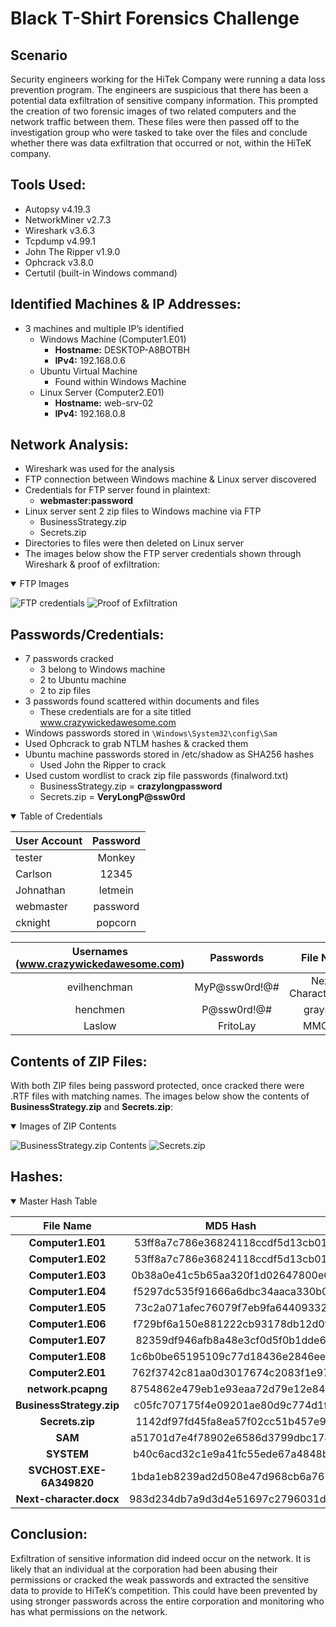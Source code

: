 # Black T-Shirt Forensics Challenge

## Scenario
Security engineers working for the HiTek Company were running a data loss prevention program. The engineers are suspicious that there has been a potential data exfiltration of sensitive company information. This prompted the creation of two forensic images of two related computers and the network traffic between them. These files were then passed off to the investigation group who were tasked to take over the files and conclude whether there was data exfiltration that occurred or not, within the HiTeK company.

## Tools Used:
- Autopsy v4.19.3
- NetworkMiner v2.7.3
- Wireshark v3.6.3
- Tcpdump v4.99.1
- John The Ripper v1.9.0
- Ophcrack v3.8.0
- Certutil (built-in Windows command)


## Identified Machines & IP Addresses:
- 3 machines and multiple IP’s identified
    - Windows Machine (Computer1.E01)
      - **Hostname:** DESKTOP-A8BOTBH
      - **IPv4:** 192.168.0.6
    - Ubuntu Virtual Machine
        - Found within Windows Machine
    - Linux Server (Computer2.E01)
      - **Hostname:** web-srv-02
      - **IPv4:** 192.168.0.8

## Network Analysis:
- Wireshark was used for the analysis
- FTP connection between Windows machine & Linux server discovered
- Credentials for FTP server found in plaintext:
  - **webmaster:password**
- Linux server sent 2 zip files to Windows machine via FTP
    - BusinessStrategy.zip
    - Secrets.zip
- Directories to files were then deleted on Linux server
- The images below show the FTP server credentials shown through Wireshark & proof of exfiltration:

<details open><summary>FTP Images</summary>

![FTP credentials](../img/ftp_credentials.png)
![Proof of Exfiltration](../img/ftp_files_found.png)

</details>

## Passwords/Credentials:
- 7 passwords cracked
    - 3 belong to Windows machine
    - 2 to Ubuntu machine
    - 2 to zip files
- 3 passwords found scattered within documents and files
    - These credentials are for a site titled www.crazywickedawesome.com
- Windows passwords stored in `\Windows\System32\config\Sam`
- Used Ophcrack to grab NTLM hashes & cracked them
- Ubuntu machine passwords stored in /etc/shadow as SHA256 hashes
    - Used John the Ripper to crack
- Used custom wordlist to crack zip file passwords (finalword.txt)
    - BusinessStrategy.zip = **crazylongpassword**
    - Secrets.zip = **VeryLongP@ssw0rd**

<details open><summary>Table of Credentials</summary>
<center>

| User Account 	    | Password	    |
|---------------	|:---------:	|
| tester        	| Monkey    	|
| Carlson       	| 12345     	|
| Johnathan     	| letmein   	|
| webmaster     	| password  	|
| cknight       	| popcorn   	|

</center>

<center>

| Usernames  (www.crazywickedawesome.com) 	| Passwords 	| File Name 	| File Path 	|
|:---:	|:---:	|:---:	|:---:	|
| evilhenchman 	| MyP@ssw0rd!@# 	| Next-Character.docx 	| /Users/tester/Documents/Next-Character.docx 	|
| henchmen 	| P@ssw0rd!@# 	| grays.jpg 	| /Users/tester/Documents/grays.jpg 	|
| Laslow 	| FritoLay 	| MMC.exe 	| /Windows/MMC.exe 	|

</center>

</details>

## Contents of ZIP Files:
With both ZIP files being password protected, once cracked there were .RTF files with matching names.
The images below show the contents of **BusinessStrategy.zip** and **Secrets.zip**:

<details open><summary>Images of ZIP Contents</summary>

![BusinessStrategy.zip Contents](img/../../img/zip_contents1.png)
![Secrets.zip](../img/zip_contents2.png)

</details>

## Hashes:

<details open><summary>Master Hash Table</summary>
<center>

|         File Name        	|             MD5 Hash             	|                SHA1 Hash                 	|
|:------------------------:	|:--------------------------------:	|:----------------------------------------:	|
| **Computer1.E01**        	| 53ff8a7c786e36824118ccdf5d13cb01 	| 62badc2b2b27095db51408f46931c51ad289dbb3 	|
| **Computer1.E02**        	| 53ff8a7c786e36824118ccdf5d13cb01 	| 4eb10332a7876e39d8153624d7d365b67ccf6630 	|
| **Computer1.E03**        	| 0b38a0e41c5b65aa320f1d02647800e6 	| b7d9f4d5fab03e30c21a2bb845bb6052c38b480a 	|
| **Computer1.E04**        	| f5297dc535f91666a6dbc34aaca330b0 	| 32d20dfd9218cc03dd6ac2a936aa1d8192613a91 	|
| **Computer1.E05**        	| 73c2a071afec76079f7eb9fa64409332 	| fff112b45673b759d950ff0fa8e240adfbf5cd77 	|
| **Computer1.E06**        	| f729bf6a150e881222cb93178db12d0f 	| 5d1b4c35a28edd43d48ae2c2a290f89a055632c8 	|
| **Computer1.E07**        	| 82359df946afb8a48e3cf0d5f0b1dde6 	| 7493f7b667f2f305452bb3fd874688c6923eda9e 	|
| **Computer1.E08**        	| 1c6b0be65195109c77d18436e2846eeb 	| 85e88b711c089fe8635a68e68438e32bf3790ac3 	|
| **Computer2.E01**        	| 762f3742c81aa0d3017674c2083f1e97 	| 0664c64558b5e2c129509d446123aecde2fa07af 	|
| **network.pcapng**       	| 8754862e479eb1e93eaa72d79e12e84d 	| 03acc1be064b52523755b67fe566f789c1f5ee2c 	|
| **BusinessStrategy.zip** 	| c05fc707175f4e09201ae80d9c774d1f 	| 3c16de12b6ddc828c88a2dbc40ea701ce29e589d 	|
| **Secrets.zip**          	| 1142df97fd45fa8ea57f02cc51b457e9 	| e548d41084ecd6a9e4aec2106a96c807fdb7a8d6 	|
| **SAM**                  	| a51701d7e4f78902e6586d3799dbc178 	| afd67eb7e19decbbd79c2633b0b15fa230563f99 	|
| **SYSTEM**               	| b40c6acd32c1e9a41fc55ede67a4848b 	| bfe729681b373e232aac43b959668bc51c417989 	|
| **SVCHOST.EXE-6A349820** 	| 1bda1eb8239ad2d508e47d968cb6a767 	| 28c989dd84f1ee855282e6a6102128d94ade2373 	|
| **Next-character.docx**  	| 983d234db7a9d3d4e51697c2796031d4 	| 46da9bd2423763cf67b4d1facd77b8645a962e5c 	|

</center>

</details>

## Conclusion:
Exfiltration of sensitive information did indeed occur on the network. It is likely that an individual at the corporation had been abusing their permissions or cracked the weak passwords and extracted the sensitive data to provide to HiTeK’s competition. This could have been prevented by using stronger passwords across the entire corporation and monitoring who has what permissions on the network.
